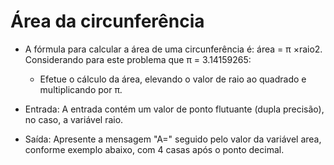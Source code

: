 # Área da circunferência

- A fórmula para calcular a área de uma circunferência é: área = π ×raio2. Considerando para
este problema que π = 3.14159265: 

    - Efetue o cálculo da área, elevando o valor de raio ao quadrado e multiplicando por π. 

- Entrada: A entrada contém um valor de ponto flutuante (dupla precisão), no caso, a variável
raio.

- Saída: Apresente a mensagem "A=" seguido pelo valor da variável area, conforme exemplo
abaixo, com 4 casas após o ponto decimal.